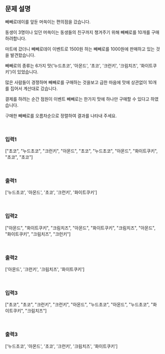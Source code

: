 ## 문제 설명

빼빼로데이를 앞둔 머쓱이는 편의점을 갔습니다.

동생이 3명이나 있던 머쓱이는 동생들의 친구까지 챙겨주기 위해 빼빼로를 10개를 구매하려합니다.

마트에 갔더니 빼빼로데이 이벤트로 1500원 하는 빼빼로를 1000원에 판매하고 있는 것을 발견핬습니다.

빼빼로의 종류는 6가지 맛('누드초코', '아몬드', '초코', '크런키', '크림치즈', '화이트쿠키')이 있었습니다.

많은 사람들이 경쟁하며 빼빼로를 구매하는 것을보고 급한 마음에 맛에 상관없이 10개를 집어서 계산대로 갔습니다.

결제를 하려는 순간 점원이 이벤트 빼빼로는 한가지 맛에 하나만 구매할 수 있다고 하였습니다.

구매한 빼빼로를 오름차순으로 정렬하여 결과를 나타내 주세요.

<br>

### 입력1

["초코", "누드초코", "크런키", "아몬드", "초코", "누드초코", "아몬드", "화이트쿠키", "초코", "초코"] 

<br>

### 출력1

['누드초코', '아몬드', '초코', '크런키', '화이트쿠키']

<br>

### 입력2

["아몬드", "화이트쿠키", "크림치즈", "아몬드", "화이트쿠키", "크림치즈", "아몬드", "화이트쿠키", "크림치즈", "크런키"]

<br>

### 출력2

['아몬드', '크런키', '크림치즈', '화이트쿠키']

<br>

### 입력3

["초코", "초코", "크런키", "크런키", "아몬드", "누드초코", "아몬드", "누드초코", "화이트쿠키", "크림치즈"]

<br>

### 출력3

['누드초코', '아몬드', '초코', '크런키', '크림치즈', '화이트쿠키']
